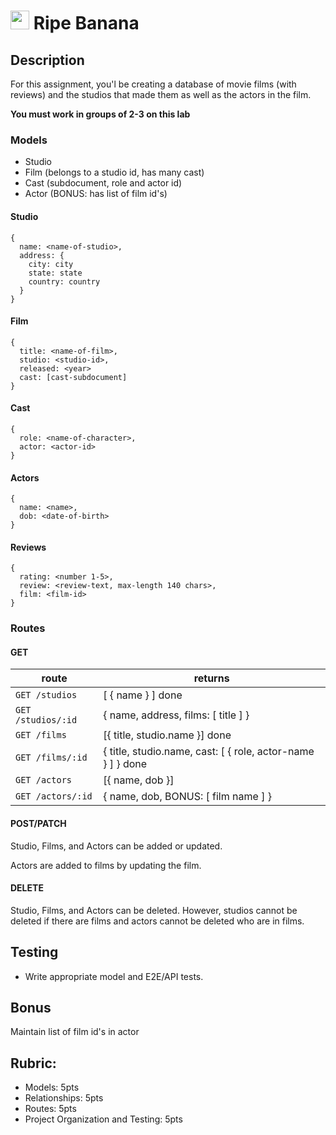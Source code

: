 <img src="https://cloud.githubusercontent.com/assets/478864/22186847/68223ce6-e0b1-11e6-8a62-0e3edc96725e.png" width=30> Ripe Banana
===

## Description

For this assignment, you'l be creating a database of movie films (with reviews) and the studios 
that made them as well as the actors in the film.

**You must work in groups of 2-3 on this lab**

### Models

* Studio
* Film (belongs to a studio id, has many cast)
* Cast (subdocument, role and actor id)
* Actor (BONUS: has list of film id's)

#### Studio

```
{
  name: <name-of-studio>,
  address: {
    city: city
    state: state
    country: country
  }
}
```

#### Film

```
{
  title: <name-of-film>,
  studio: <studio-id>,
  released: <year>
  cast: [cast-subdocument]
}
```

#### Cast

```
{
  role: <name-of-character>,
  actor: <actor-id>
}
```

#### Actors

```
{ 
  name: <name>,
  dob: <date-of-birth>
}
```

#### Reviews

```
{ 
  rating: <number 1-5>,
  review: <review-text, max-length 140 chars>,
  film: <film-id>
}
```

### Routes

#### GET

route | returns
---|---
`GET /studios` | [ { name } ] done
`GET /studios/:id` | { name, address, films: [ title ] } 
`GET /films` | [{ title, studio.name }] done
`GET /films/:id` | { title, studio.name, cast: [ { role, actor-name } ] } done
`GET /actors` | [{ name, dob }]
`GET /actors/:id` | { name, dob, BONUS: [ film name ] }

#### POST/PATCH

Studio, Films, and Actors can be added or updated.

Actors are added to films by updating the film.

#### DELETE

Studio, Films, and Actors can be deleted. However, studios cannot be deleted if there are films and
actors cannot be deleted who are in films.

## Testing

* Write appropriate model and E2E/API tests.

## Bonus

Maintain list of film id's in actor

## Rubric:

* Models: 5pts
* Relationships: 5pts
* Routes: 5pts
* Project Organization and Testing: 5pts
